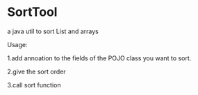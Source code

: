 # SortTool
a java util to sort List and arrays 

Usage:

1.add annoation to the fields of the POJO class you want to sort.

2.give the sort order

3.call sort function


